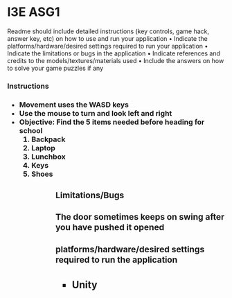 # I3E ASG1
Readme should include detailed instructions (key controls, game hack,
answer key, etc) on how to use and run your application
• Indicate the platforms/hardware/desired settings required to run your
application
• Indicate the limitations or bugs in the application
• Indicate references and credits to the models/textures/materials used
• Include the answers on how to solve your game puzzles if any

<h3> Instructions <h3>
  <ul> 
    <li> Movement uses the WASD keys 
    <li> Use the mouse to turn and look left and right 
    <li> Objective: Find the 5 items needed before heading for school 
      <ol> 
        <li> Backpack 
        <li> Laptop 
        <li> Lunchbox 
        <li> Keys 
        <li> Shoes 
      <ol>
  <ul>
<b>
<h3> Limitations/Bugs <h3>
  <p> The door sometimes keeps on swing after you have pushed it opened <p>
<b>
<h3> platforms/hardware/desired settings required to run the
application <h3>
  <ul>
    <li> Unity
  <ul>
